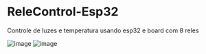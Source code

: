 # ReleControl-Esp32
Controle de luzes e temperatura usando esp32 e board com 8 reles

![image](https://github.com/jclaudiomelo/ReleControl-Esp32/assets/102559753/15f7e513-4000-4d5e-86c6-30822f273558)
![image](https://github.com/jclaudiomelo/ReleControl-Esp32/assets/102559753/278707c5-5330-48f1-9487-c56faaefeaa4)
